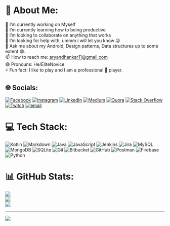 # 💫 About Me:
🔭 I’m currently working on Myself<br>🌱 I’m currently learning how to being productive<br>👯 I’m looking to collaborate on anything that works<br>🤔 I’m looking for help with, ummm i will let you know 😜<br>💬 Ask me about my Android, Design patterns, Data structures up to some extent 😄.<br>📫 How to reach me: aryandhankar11@gmail.com<br>😄 Pronouns: He/EliteNovice<br>⚡ Fun fact: I like to play and I am a professional 🏓 player.


## 🌐 Socials:
[![Facebook](https://img.shields.io/badge/Facebook-%231877F2.svg?logo=Facebook&logoColor=white)](https://facebook.com/aryan.dhankar.3) [![Instagram](https://img.shields.io/badge/Instagram-%23E4405F.svg?logo=Instagram&logoColor=white)](https://instagram.com/aryandhankar) [![LinkedIn](https://img.shields.io/badge/LinkedIn-%230077B5.svg?logo=linkedin&logoColor=white)](https://linkedin.com/in/aryan-dhankar-961b50117) [![Medium](https://img.shields.io/badge/Medium-12100E?logo=medium&logoColor=white)](https://medium.com/@EliteNovice) [![Quora](https://img.shields.io/badge/Quora-%23B92B27.svg?logo=Quora&logoColor=white)](https://quora.com/profile/Aryan-Dhankar) [![Stack Overflow](https://img.shields.io/badge/-Stackoverflow-FE7A16?logo=stack-overflow&logoColor=white)](https://stackoverflow.com/users/5362105/aryan-dhankar) [![Twitch](https://img.shields.io/badge/Twitch-%239146FF.svg?logo=Twitch&logoColor=white)](https://twitch.tv/elite_novice) [![email](https://img.shields.io/badge/Email-D14836?logo=gmail&logoColor=white)](mailto:aryandhankar11@gmail.com) 

# 💻 Tech Stack:
![Kotlin](https://img.shields.io/badge/kotlin-%237F52FF.svg?style=for-the-badge&logo=kotlin&logoColor=white) ![Markdown](https://img.shields.io/badge/markdown-%23000000.svg?style=for-the-badge&logo=markdown&logoColor=white) ![Java](https://img.shields.io/badge/java-%23ED8B00.svg?style=for-the-badge&logo=openjdk&logoColor=white) ![JavaScript](https://img.shields.io/badge/javascript-%23323330.svg?style=for-the-badge&logo=javascript&logoColor=%23F7DF1E) ![Jenkins](https://img.shields.io/badge/jenkins-%232C5263.svg?style=for-the-badge&logo=jenkins&logoColor=white) ![Jira](https://img.shields.io/badge/jira-%230A0FFF.svg?style=for-the-badge&logo=jira&logoColor=white) ![MySQL](https://img.shields.io/badge/mysql-4479A1.svg?style=for-the-badge&logo=mysql&logoColor=white) ![MongoDB](https://img.shields.io/badge/MongoDB-%234ea94b.svg?style=for-the-badge&logo=mongodb&logoColor=white) ![SQLite](https://img.shields.io/badge/sqlite-%2307405e.svg?style=for-the-badge&logo=sqlite&logoColor=white) ![Git](https://img.shields.io/badge/git-%23F05033.svg?style=for-the-badge&logo=git&logoColor=white) ![Bitbucket](https://img.shields.io/badge/bitbucket-%230047B3.svg?style=for-the-badge&logo=bitbucket&logoColor=white) ![GitHub](https://img.shields.io/badge/github-%23121011.svg?style=for-the-badge&logo=github&logoColor=white) ![Postman](https://img.shields.io/badge/Postman-FF6C37?style=for-the-badge&logo=postman&logoColor=white) ![Firebase](https://img.shields.io/badge/firebase-a08021?style=for-the-badge&logo=firebase&logoColor=ffcd34) ![Python](https://img.shields.io/badge/python-3670A0?style=for-the-badge&logo=python&logoColor=ffdd54)
# 📊 GitHub Stats:
![](https://github-readme-stats.vercel.app/api?username=GitEliteNovice&theme=default&hide_border=false&include_all_commits=true&count_private=true)<br/>
![](https://github-readme-streak-stats.herokuapp.com/?user=GitEliteNovice&theme=default&hide_border=false)<br/>
![](https://github-readme-stats.vercel.app/api/top-langs/?username=GitEliteNovice&theme=default&hide_border=false&include_all_commits=true&count_private=true&layout=compact)

---
[![](https://visitcount.itsvg.in/api?id=GitEliteNovice&icon=0&color=0)](https://visitcount.itsvg.in)

<!-- Proudly created with GPRM ( https://gprm.itsvg.in ) -->

